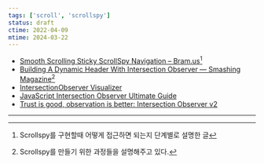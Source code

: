 ```yaml
---
tags: ['scroll', 'scrollspy']
status: draft
ctime: 2022-04-09
mtime: 2024-03-22
---
```


- [Smooth Scrolling Sticky ScrollSpy Navigation – Bram.us](https://www.bram.us/2020/01/10/smooth-scrolling-sticky-scrollspy-navigation/)[^89-1]
- [Building A Dynamic Header With Intersection Observer — Smashing Magazine](https://www.smashingmagazine.com/2021/07/dynamic-header-intersection-observer/)[^89-2]
- [IntersectionObserver Visualizer](https://codepen.io/michellebarker/pen/xxwLpRG)
- [JavaScript Intersection Observer Ultimate Guide](https://blog.webdevsimplified.com/2022-01/intersection-observer/)
- [Trust is good, observation is better: Intersection Observer v2](https://web.dev/intersectionobserver-v2/)

---

[^89-1]: Scrollspy를 구현할때 어떻게 접근하면 되는지 단계별로 설명한 글
[^89-2]: Scrollspy를 만들기 위한 과정들을 설명해주고 있다.